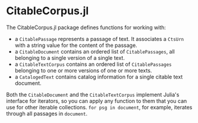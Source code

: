 # CitableCorpus.jl

The CitableCorpus.jl package defines functions for working with:  

- a `CitablePassage` represents a passage of text.  It associates a `CtsUrn` with a string value for the content of the passage.
- a `CitableDocument` contains an ordered list of `CitablePassages`, all belonging to a single version of a single text.
- a `CitableTextCorpus` contains an ordered list of `CitablePassages` belonging to one or more versions of one or more texts.
- a `CatalogedText` contains catalog information for a single citable text document.

Both the `CitableDocument` and the `CitableTextCorpus`  implement Julia's interface for iterators, so you can apply any function to them that you can use for other iterable collections.  `for psg in document`, for example, iterates through all passages in `document`.
